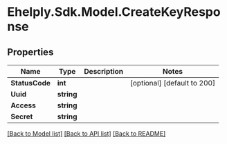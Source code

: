 # Ehelply.Sdk.Model.CreateKeyResponse

## Properties

Name | Type | Description | Notes
------------ | ------------- | ------------- | -------------
**StatusCode** | **int** |  | [optional] [default to 200]
**Uuid** | **string** |  | 
**Access** | **string** |  | 
**Secret** | **string** |  | 

[[Back to Model list]](../README.md#documentation-for-models) [[Back to API list]](../README.md#documentation-for-api-endpoints) [[Back to README]](../README.md)

